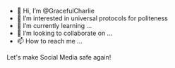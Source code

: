 - 👋 Hi, I’m @GracefulCharlie
- 👀 I’m interested in universal protocols for politeness
- 🌱 I’m currently learning ...
- 💞️ I’m looking to collaborate on ...
- 📫 How to reach me ...

<!---
GracefulCharlie/GracefulCharlie is a ✨ special ✨ repository because its `README.md` (this file) appears on your GitHub profile.
You can click the Preview link to take a look at your changes.
--->
Let's make Social Media safe again!

